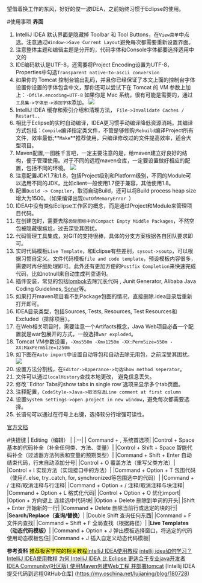 望借着换工作的东风，好好的俊一波IDEA，之前始终习惯于Eclipse的使用。

#使用事项
**界面**
1. IntelliJ IDEA 默认界面是隐藏掉 Toolbar 和 Tool Buttons，在`View菜单`中点选。注意通过`Window->Save Current Layout`避免每次都需要重新设置界面。 
2. 注意整体主题和编辑主题是分开的，代码字体和Console字体都要选择适用中文的
3. IDE编码默认是UTF-8，还需要将Project Encoding设置为UTF-8，Properties中勾选`Transparent native-to-ascii conversion`
4. 如果你的 Tomcat 控制台输出乱码，并且你已经保证了本文上面的控制台字体设置你设置的字体包含中文，那你还可以尝试下在 Tomcat 的 VM 参数上加上：`-Dfile.encoding=UTF-8`
如果你是 Mac 系统，很有可能是需要的，通过`工具集->字体册->添加字体`添加。
![](http://images2017.cnblogs.com/blog/636325/201712/636325-20171227172241394-399864608.png)
5. IntelliJ IDEA 缓存和索引介绍和清理方法， `File->Invalidate Caches / Restart..`
6. 相比于Eclipse的实时自动编译，IDEA更习惯手动编译降低资源消耗。其编译方式包括：`Compile`编译指定类文件，不管是够修购;`Rebuild`编译Project所有文件，效率最低;**`Make`**推荐使用，只编译修改过的文件提高效率，适合大型项目。
7. Maven配置,一图胜千言吧，一定主要注意的是，给maven建立好良好的结构，便于管理使用。对于不同的远程maven仓库，一定要设置做好相应的配置，包括不同的环境。
![](http://images2017.cnblogs.com/blog/636325/201712/636325-20171227180504269-1225323913.png)
8. 注意配置JDK1.7和1.8，包括Project级别和Platform级别，不同的Module可以选用不同的JDK，比如client一般使用1.7便于兼容，其他使用1.8。
9. 配置`Build -> Compiler`，取消自动Build，还可以将Build process heap size增大为1500。（如果编译出现`OutOfMemoryError `）
10. IDEA中没有类似Eclipse工作区的概念，而是通过Project和Module来管理项目代码。
11. 在创建包时，需要去除`齿轮图标中的Compact Empty Middle Packages`，不然空包被隐藏很尴尬，过去深受其困扰。
12. 代码管理工具集成，对GIT的支持很棒，具体的分支方案根据各自团队要求即可。
13. 实时代码模板`Live Template`，和Eclipse有些差别，`sysout->soutp`，可以根据习惯自定义。文件代码模板`file and code template`，预设模板内容很多，需要时再仔细处理即可。此外还有更加方便的`Postfix Completion`来快速完成代码，比如notnull来自动生成判空语句。
14. 插件安装，常见的包括[lombok](http://www.blogjava.net/fancydeepin/archive/2012/07/12/lombok.html)去除冗长代码 , Junit Generator, Alibaba Java Coding Guidelines, [Sonar](https://mp.neixin.cn/cms/content/article/19235902113272Bq4Ma9a5zgMKa1psTo)等。
15. 如果打开maven项目看不到Package包图的情况，直接删除.idea目录后重新打开即可。
16. IDEA目录类型，包括Sources, Tests, Resources, Test Resources和Excluded（排除项目）。
17. 在Web相关项目时，需要注意一个Artifacts概念，Java Web项目必备一个配置就是war包展开的方式，一般选择`war exploded`。
18. Tomcat VM参数设置，`-Xms550m -Xmx1250m -XX:PermSize=550m -XX:MaxPermSize=1250m`
19. 如下图在`Auto import`中设置自动导包和自动去除无用包，之前深受其困扰。
![](http://images2017.cnblogs.com/blog/636325/201712/636325-20171228131038535-384339921.png)
20. 设置方法分割线，在`Editor->Apperance->勾选Show method seperator`。
21. 文件可以通过`localHistory`查找本地更改， 避免信息丢失。
22. 修改``Editor Tabs的show tabs in single row`选项来显示多个tab页面。
23. 注释配置，`CodeStyle->Java->取消勾选Line comment at first column`
24. 设置`System settings->open project in new window`，避免每次都需要选择。
25. 长语句可以通过在行号上右键，选择软分行增强可读性。

[官方文档](ttp://www.jetbrains.com/idea/webhelp/getting-help.html)

#快捷键
|  Editing（编辑） |
|:--|
| Command + , 系统首选项|
|Control + Space 基本的代码补全（补全任何类、方法、变量）|
|Control + Shift + Space 智能代码补全（过滤器方法列表和变量的预期类型）|
|Command + Shift + Enter 自动结束代码，行末自动添加分号|
|Control + O 覆盖方法（重写父类方法）|
|Control + I 实现方法（实现接口中的方法）|
|Command + Option + T 包围代码（使用if..else, try..catch, for, synchronized等包围选中的代码）|
|Command + / 注释/取消注释与行注释|
|Command + Option + / 注释/取消注释与块注释|
|Command + Option + L 格式化代码|
|Control + Option + O 优化import|
|Option + 方向键上 连续选中代码块|
|Option + Delete 删除到单词的开头|
|Shift + Enter 开始新的一行|
|Command + Delete 删除当前行或选定的块的行|
|**Search/Replace（查询/替换）**|
|Double Shift 查询任何东西|
|Command + F 文件内查找|
|Command + Shift + F 全局查找（根据路径）|
|**Live Templates（动态代码模板）**|
|Command + Option + J 弹出模板选择窗口，将选定的代码使用动态模板包住|
|Command + J 插入自定义动态代码模板|

**参考资料**
<mark>推荐极客学院的相关教程</mark>[IntelliJ IDEA使用教程](http://wiki.jikexueyuan.com/project/intellij-idea-tutorial/)
[intellij idea如何学习？](https://www.zhihu.com/question/53659760)
[IntelliJ IDEA使用教程](http://www.phperz.com/special/83.html)
[为何 IntelliJ IDEA 比 Eclipse 更适合于专业java开发者](http://www.cnblogs.com/wangzhongqiu/p/6698880.html)
[IDEA Community(社区版) 使用Maven创建Web工程 并部署tomcat](http://blog.csdn.net/u012364631/article/details/47682011)
[Intellij IDEA 提交代码到远程GitHub仓库]
(https://my.oschina.net/lujianing/blog/180728)
